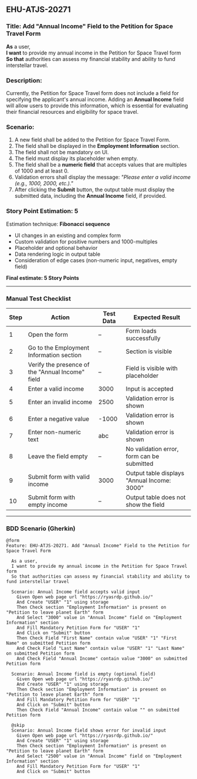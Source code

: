 ## EHU-ATJS-20271

### Title: Add "Annual Income" Field to the Petition for Space Travel Form

**As** a user,  
**I want** to provide my annual income in the Petition for Space Travel form  
**So that** authorities can assess my financial stability and ability to fund interstellar travel.

### Description:
Currently, the Petition for Space Travel form does not include a field for specifying the applicant's annual income. Adding an **Annual Income** field will allow users to provide this information, which is essential for evaluating their financial resources and eligibility for space travel.

### Scenario:
1. A new field shall be added to the Petition for Space Travel Form.
2. The field shall be displayed in the **Employment Information** section.
3. The field shall not be mandatory on UI.
4. The field must display its placeholder when empty.
5. The field shall be a **numeric field** that accepts values that are multiples of 1000 and at least 0.
6. Validation errors shall display the message: *"Please enter a valid income (e.g., 1000, 2000, etc.)."*
7. After clicking the **Submit** button, the output table must display the submitted data, including the **Annual Income** field, if provided.

### Story Point Estimation: **5**

Estimation technique: **Fibonacci sequence**

- UI changes in an existing and complex form
- Custom validation for positive numbers and 1000-multiples
- Placeholder and optional behavior
- Data rendering logic in output table
- Consideration of edge cases (non-numeric input, negatives, empty field)

 **Final estimate: 5 Story Points**

---

### Manual Test Checklist

| Step | Action | Test Data | Expected Result |
|------|--------|-----------|------------------|
| 1 | Open the form | – | Form loads successfully |
| 2 | Go to the Employment Information section | – | Section is visible |
| 3 | Verify the presence of the "Annual Income" field | – | Field is visible with placeholder |
| 4 | Enter a valid income | 3000 | Input is accepted |
| 5 | Enter an invalid income | 2500 | Validation error is shown |
| 6 | Enter a negative value | -1000 | Validation error is shown |
| 7 | Enter non-numeric text | abc | Validation error is shown |
| 8 | Leave the field empty | – | No validation error, form can be submitted |
| 9 | Submit form with valid income | 3000 | Output table displays "Annual Income: 3000" |
| 10 | Submit form with empty income | – | Output table does not show the field |

---

###  BDD Scenario (Gherkin)

```gherkin
@form
Feature: EHU-ATJS-20271. Add "Annual Income" Field to the Petition for Space Travel Form

  As a user,
  I want to provide my annual income in the Petition for Space Travel form
  So that authorities can assess my financial stability and ability to fund interstellar travel

  Scenario: Annual Income field accepts valid input
    Given Open web page url "https://ryasrdp.github.io/"
    And Create "USER" "1" using storage
    Then Check section "Employment Information" is present on "Petition to leave planet Earth" form
    And Select "3000" value in "Annual Income" field on "Employment Information" section
    And Fill Mandatory Petition Form for "USER" "1"
    And Click on "Submit" button
    Then Check Field "First Name" contain value "USER" "1" "First Name" on submitted Petition form
    And Check Field "Last Name" contain value "USER" "1" "Last Name" on submitted Petition form
    And Check Field "Annual Income" contain value "3000" on submitted Petition form

  Scenario: Annual Income field is empty (optional field)
    Given Open web page url "https://ryasrdp.github.io/"
    And Create "USER" "1" using storage
    Then Check section "Employment Information" is present on "Petition to leave planet Earth" form
    And Fill Mandatory Petition Form for "USER" "1"
    And Click on "Submit" button
    Then Check Field "Annual Income" contain value "" on submitted Petition form

  @skip
  Scenario: Annual Income field shows error for invalid input
    Given Open web page url "https://ryasrdp.github.io/"
    And Create "USER" "1" using storage
    Then Check section "Employment Information" is present on "Petition to leave planet Earth" form
    And Select "2500" value in "Annual Income" field on "Employment Information" section
    And Fill Mandatory Petition Form for "USER" "1"
    And Click on "Submit" button